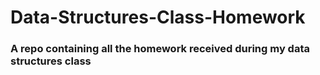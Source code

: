 # Data-Structures-Class-Homework

### A repo containing all the homework received during my data structures class
